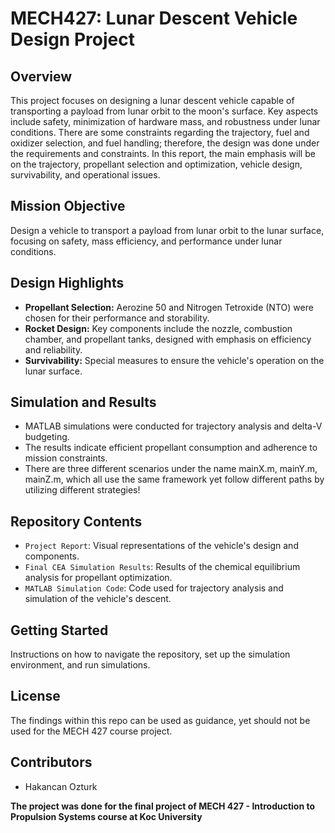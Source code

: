 # MECH427: Lunar Descent Vehicle Design Project

## Overview
This project focuses on designing a lunar descent vehicle capable of transporting a payload from lunar orbit to the moon's surface. Key aspects include safety, minimization of hardware mass, and robustness under lunar conditions. There are some constraints regarding the trajectory, fuel and oxidizer selection, and fuel handling; therefore, the design was done under the requirements and constraints. In this report, the main emphasis will be on the trajectory, propellant selection and optimization, vehicle design, survivability, and operational issues.


## Mission Objective
Design a vehicle to transport a payload from lunar orbit to the lunar surface, focusing on safety, mass efficiency, and performance under lunar conditions. 

## Design Highlights
- **Propellant Selection:** Aerozine 50 and Nitrogen Tetroxide (NTO) were chosen for their performance and storability.
- **Rocket Design:** Key components include the nozzle, combustion chamber, and propellant tanks, designed with emphasis on efficiency and reliability.
- **Survivability:** Special measures to ensure the vehicle's operation on the lunar surface.

## Simulation and Results
- MATLAB simulations were conducted for trajectory analysis and delta-V budgeting.
- The results indicate efficient propellant consumption and adherence to mission constraints.
- There are three different scenarios under the name mainX.m, mainY.m, mainZ.m, which all use the same framework yet follow different paths by utilizing different strategies!

## Repository Contents
- `Project Report`: Visual representations of the vehicle's design and components.
- `Final CEA Simulation Results`: Results of the chemical equilibrium analysis for propellant optimization.
- `MATLAB Simulation Code`: Code used for trajectory analysis and simulation of the vehicle's descent.

## Getting Started
Instructions on how to navigate the repository, set up the simulation environment, and run simulations.

## License
The findings within this repo can be used as guidance, yet should not be used for the MECH 427 course project.

## Contributors
- Hakancan Ozturk

__The project was done for the final project of MECH 427 - Introduction to Propulsion Systems course at Koc University__
